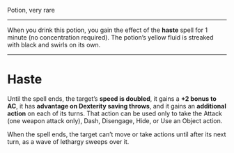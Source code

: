 Potion, very rare

---
When you drink this potion, you gain the effect of the **haste** spell for 1 minute (no concentration required). The potion’s yellow fluid is streaked with black and swirls on its own.

---
# Haste

Until the spell ends, the target’s **speed is doubled**, it gains a **+2 bonus to AC**, it has **advantage on Dexterity saving throws**, and it gains an **additional action** on each of its turns. That action can be used only to take the Attack (one weapon attack only), Dash, Disengage, Hide, or Use an Object action.

When the spell ends, the target can’t move or take actions until after its next turn, as a wave of lethargy sweeps over it.